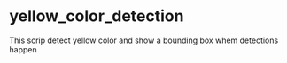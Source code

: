 # yellow_color_detection
This scrip detect yellow color and show a bounding box whem detections happen
